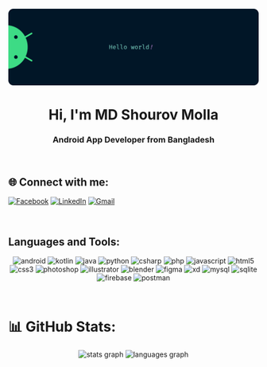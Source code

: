 <p align="center"><img src="images/android-developer-banner.png" alt="Banner"/></p>

<h1 align="center">Hi, I'm MD Shourov Molla</h1>
<h3 align="center">Android App Developer from Bangladesh</h3>

<!-- <p align="center"> <img src="https://visitcount.itsvg.in/api?id=mdshourovmolla2000&icon=5&color=0" alt="mdshourovmolla2000" /> </p> -->

&nbsp;
## 🌐 Connect with me:
[![Facebook](https://img.shields.io/static/v1?message=Facebook&logo=facebook&label=&color=1877F2&logoColor=white&labelColor=&style=for-the-badge)](https://facebook.com/mdshourovmolla2000) 
[![LinkedIn](https://img.shields.io/static/v1?message=LinkedIn&logo=linkedin&label=&color=0077B5&logoColor=white&labelColor=&style=for-the-badge)](https://linkedin.com/in/mdshourovmolla2000) 
[![Gmail](https://img.shields.io/static/v1?message=Gmail&logo=gmail&label=&color=D14836&logoColor=white&labelColor=&style=for-the-badge)](mailto:mdshourovmolla2000@gmail.com) 

&nbsp;
<h2 align="left">Languages and Tools:</h2>
<p align="center">
  <img src="https://img.shields.io/badge/android-%2320232a.svg?style=for-the-badge&logo=android&logoColor=%a4c639" alt="android"/>
  <img src="https://img.shields.io/badge/kotlin-%230095D5.svg?style=for-the-badge&logo=kotlin&logoColor=white" alt="kotlin"/>
  <img src="https://img.shields.io/badge/java-%23ED8B00.svg?style=for-the-badge&logo=java&logoColor=white" alt="java"/>
  <img src="https://img.shields.io/badge/python-3670A0?style=for-the-badge&logo=python&logoColor=ffdd54" alt="python"/>
  <img src="https://img.shields.io/badge/c%23-%23239120.svg?style=for-the-badge&logo=c-sharp&logoColor=white" alt="csharp"/>
  <img src="https://img.shields.io/badge/php-%23777BB4.svg?style=for-the-badge&logo=php&logoColor=white" alt="php"/>
  <img src="https://img.shields.io/badge/javascript-%23323330.svg?style=for-the-badge&logo=javascript&logoColor=%23F7DF1E" alt="javascript"/>
  <img src="https://img.shields.io/badge/html5-%23E34F26.svg?style=for-the-badge&logo=html5&logoColor=white" alt="html5"/>
  <img src="https://img.shields.io/badge/css3-%231572B6.svg?style=for-the-badge&logo=css3&logoColor=white" alt="css3"/>
  <img src="https://img.shields.io/badge/adobephotoshop-%2331A8FF.svg?style=for-the-badge&logo=adobephotoshop&logoColor=white" alt="photoshop"/>
  <img src="https://img.shields.io/badge/adobeillustrator-%23FF9A00.svg?style=for-the-badge&logo=adobeillustrator&logoColor=white" alt="illustrator"/>
  <img src="https://img.shields.io/badge/blender-%23F5792A.svg?style=for-the-badge&logo=blender&logoColor=white" alt="blender"/> 
  <img src="https://img.shields.io/badge/figma-%23F24E1E.svg?style=for-the-badge&logo=figma&logoColor=white" alt="figma"/>
  <img src="https://img.shields.io/badge/Adobe%20XD-470137?style=for-the-badge&logo=Adobe%20XD&logoColor=#FF61F6" alt="xd"/>
  <img src="https://img.shields.io/badge/mysql-%2300f.svg?style=for-the-badge&logo=mysql&logoColor=white" alt="mysql"/> 
  <img src="https://img.shields.io/badge/sqlite-%2307405e.svg?style=for-the-badge&logo=sqlite&logoColor=white" alt="sqlite"/>
  <img src="https://img.shields.io/badge/firebase-%23039BE5.svg?style=for-the-badge&logo=firebase" alt="firebase"/>
  <img src="https://img.shields.io/badge/Postman-FF6C37?style=for-the-badge&logo=postman&logoColor=white" alt="postman"/>
</p>

&nbsp;
# 📊 GitHub Stats:
<div align="center">
  <img src="https://github-readme-stats.vercel.app/api?username=mdshourovmolla2000&hide_title=false&hide_rank=false&show_icons=true&include_all_commits=true&count_private=true&disable_animations=false&theme=dark&locale=en&hide_border=false" height="150" alt="stats graph"  />
  <img src="https://github-readme-stats.vercel.app/api/top-langs?username=mdshourovmolla2000&locale=en&hide_title=false&layout=compact&card_width=320&langs_count=5&theme=dark&hide_border=false" height="150" alt="languages graph"  />
</div>
